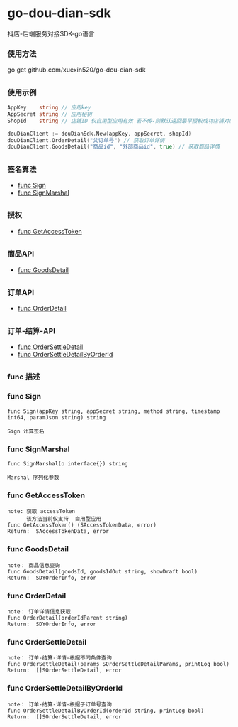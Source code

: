 # go-dou-dian-sdk
抖店-后端服务对接SDK-go语言

###  使用方法
go get github.com/xuexin520/go-dou-dian-sdk

##
### 使用示例
```go
AppKey    string // 应用key
AppSecret string // 应用秘钥
ShopId    string // 店铺ID 仅自用型应用有效 若不传-则默认返回最早授权成功店铺对应的token信息

douDianClient := douDianSdk.New(appKey, appSecret, shopId)
douDianClient.OrderDetail("父订单号") // 获取订单详情
douDianClient.GoodsDetail("商品id", "外部商品id", true) // 获取商品详情
```

##
### 签名算法
* [func Sign](#FuncSign)
* [func SignMarshal](#FuncSignMarshal)

##
### 授权
* [func GetAccessToken](#funcGetAccessToken)

##
### 商品API
* [func GoodsDetail](#funcGoodsDetail)

##
### 订单API
* [func OrderDetail](#funcOrderDetail)

##
### 订单-结算-API
* [func OrderSettleDetail](#funcOrderSettleDetail)
* [func OrderSettleDetailByOrderId](#funcOrderSettleDetailByOrderId)

##
### func 描述

###  <a name='FuncSign'></a> func Sign
```
func Sign(appKey string, appSecret string, method string, timestamp int64, paramJson string) string

Sign 计算签名
```

###  <a name='FuncSignMarshal'></a> func SignMarshal
```
func SignMarshal(o interface{}) string

Marshal 序列化参数
```

###  <a name='funcGetAccessToken'></a> func GetAccessToken
```
note: 获取 accessToken
      该方法当前仅支持  自用型应用
func GetAccessToken() (SAccessTokenData, error)
Return:  SAccessTokenData, error
```

###  <a name='funcGoodsDetail'></a> func GoodsDetail
```
note： 商品信息查询
func GoodsDetail(goodsId, goodsIdOut string, showDraft bool)
Return:  SDYOrderInfo, error
```

###  <a name='funcOrderDetail'></a> func OrderDetail
```
note： 订单详情信息获取
func OrderDetail(orderIdParent string)
Return:  SDYOrderInfo, error
```

###  <a name='funcOrderSettleDetail'></a> func OrderSettleDetail
```
note： 订单-结算-详情-根据不同条件查询
func OrderSettleDetail(params SOrderSettleDetailParams, printLog bool)
Return:  []SOrderSettleDetail, error
```

###  <a name='funcOrderSettleDetailByOrderId'></a> func OrderSettleDetailByOrderId
```
note： 订单-结算-详情-根据子订单号查询
func OrderSettleDetailByOrderId(orderId string, printLog bool)
Return:  []SOrderSettleDetail, error
```